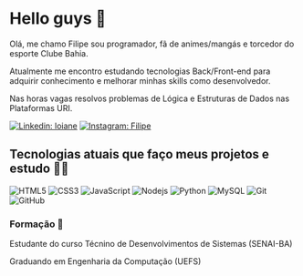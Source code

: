 # Hello guys 🖖


Olá, me chamo Filipe sou programador, fã de animes/mangás e torcedor do esporte Clube Bahia.

Atualmente me encontro estudando tecnologias Back/Front-end para adquirir conhecimento e melhorar minhas skills como desenvolvedor.

Nas horas vagas resolvos problemas de Lógica e Estruturas de Dados nas Plataformas URI.

[![Linkedin: loiane](https://img.shields.io/badge/-Linkedin-blue?style=flat-square&logo=Linkedin&logoColor=white&link=https://www.linkedin.com/in/filipe-pereira-7137991a6/)](https://www.linkedin.com/in/filipe-pereira-7137991a6/)
[![Instagram: Filipe](https://img.shields.io/badge/-Instagram-orange?style=flat-square&logo=Instagram&logoColor=white&link=https://www.instagram.com/lipee.dev/)](https://www.instagram.com/lipee.dev/)


## Tecnologias atuais que faço meus projetos e estudo 👨‍💻 

![HTML5](https://img.shields.io/badge/-HTML5-E34F26?style=flat-square&logo=html5&logoColor=white)
![CSS3](https://img.shields.io/badge/-CSS3-lightgrey?style=flat-square&logo=css3)
![JavaScript](https://img.shields.io/badge/-JavaScript-black?style=flat-square&logo=javascript)
![Nodejs](https://img.shields.io/badge/-Nodejs-brightgreen?style=flat-square&logo=Node.js&logoColor=white)
![Python](https://img.shields.io/badge/-Python-yellow?style=flat-square&logo=python)
![MySQL](https://img.shields.io/badge/-MySQL-4479A1?style=flat-square&logo=mysql&logoColor=white)
![Git](https://img.shields.io/badge/-Git-black?style=flat-square&logo=git)
![GitHub](https://img.shields.io/badge/-GitHub-181717?style=flat-square&logo=github)

### Formação 📗

Estudante do curso Técnino de Desenvolvimentos de Sistemas (SENAI-BA)

Graduando em Engenharia da Computação (UEFS)

